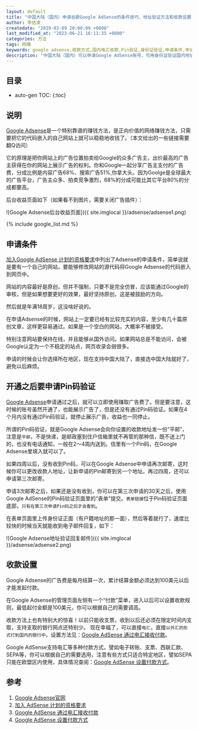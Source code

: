 ```yaml
---
layout: default
title: "中国大陆（国内）申请谷歌Google AdSense的条件技巧、地址验证方法和收款设置"
author: 李佶澳
createdate: "2019-03-09 20:08:09 +0800"
last_modified_at: "2023-06-21 16:11:35 +0800"
categories: 方法
tags: 网赚
keywords: google adsense,收款方式,国内电汇收款,Pin验证,身份证验证,申请条件,申请技巧
description: "中国大陆（国内）可以申请Google AdSense账号，可用身份证验证国内地址，支持国内银行电汇收款"
---
```


## 目录
* auto-gen TOC:
{:toc}

## 说明

[Google Adsense][1]是一个特别靠谱的赚钱方法，是正向价值的网络赚钱方法，只需要把它的代码嵌入的自己网站上就可以稳稳地收钱了。（本文给出的一些链接需要翻Q访问）

它的原理是把你网站上的广告位置拍卖给Google的众多广告主，出价最高的广告主获得在你的网站上展示广告的权利。你和Google一起分享广告主支付的广告费，分成比例是内容广告68%、搜索广告51%,你拿大头。因为Goolge是全球最大的广告平台，广告主众多、拍卖竞争激烈，68%的分成可能比其它平台80%的分成都要高。

后台收益页面如下（如果看不到图片，需要关闭广告插件）：

![Google Adsense后台收益页面]({{ site.imglocal }}/adsense/adsense1.png)

{% include google_list.md %}

## 申请条件

[加入Google AdSense 计划的资格要求][2]中列出了Adsense的申请条件，简单说就是要有一个自己的网站，要能够修改网站的源代码将Google Adsense的代码嵌入到网页中。

网站的内容最好是原创，但并不强制，只要不是完全仿冒，应该能通过Google的审核，但是如果想要更好的效果，最好坚持原创，这是被鼓励的方向。

然后就是年满18周岁，这没啥好说的。

在申请Adsense的时候，网站上一定要已经有比较充实的内容，至少有几十篇原创文章，这样更容易通过。如果是一个空白的网站，大概率不被接受。

特别注意网站要保持在线，并且能够从国外访问。如果网站总是不能访问，会被Google认定为一个不稳定的站点，网页收录会弱很多。

申请的时候会让你选择所在地区，现在支持中国大陆了，直接选中国大陆就好了，避免以后麻烦。

## 开通之后要申请Pin码验证

[Google Adsense][1]申请通过之后，就可以立即使用赚取广告费了。但是要注意，这时候的账号虽然开通了，也能展示广告了，但是还没有通过Pin码验证。如果在4个月内没有通过Pin码验证，就停止展示广告，收益也一同停止。

所谓的Pin码验证，就是Google Adsense会向你设置的收款地址发一份“平邮”，注意是`平邮`，不是快递，是邮政塞到住户信箱里就不再管的那种信，既不送上门的，也没有电话通知，一般在2～4周内送到。信里有一个Pin码，在Google Adsense里填入就可以了。

如果四周以后，没有收到Pin码，可以在Google Adsense中申请再次邮寄，这时候你可以更改收款人地址，让新申请的Pin邮寄到另一个地址。再过四周，还可以申请第三次邮寄。

申请3次邮寄之后，如果还是没有收到，你可以在第三次申请的30天之后，使用Google AdSense的Pin码验证页面里的“表单”提交。`表单链接`位于Pin码验证页面底部，`只有在第三次申请Pin码之后才会看到`。

在表单页面里上传身份证正面（有户籍地址的那一面），然后等着就行了，速度比较快的时候当天就能收到电子邮件回复，如下：

![Google Adsense地址验证回复邮件]({{ site.imglocal }}/adsense/adsense2.png)

## 收款设置

Google Adsense的广告费是每月结算一次，累计结算金额必须达到100美元以后才能发起付款。

在Google Adsense的管理页面左侧有一个“付款”菜单，进入以后可以设置收款规则，最低起付金额是100美元，你可以根据自己的需要调高。

收款方法上也有特别大的惊喜！以前只能收支票，收到以后还必须在限定时间内支取，支持支取的银行网点还特别少。
现在幸福了，可以直接`电汇`，直接`以外汇的形式打到国内的银行中`，设置方法见：[Google AdSense 通过电汇接收付款][3]。

Google AdSense支持电汇等多种付款方式，譬如电子转账、支票、西联汇款、SEPA等，你可以根据自己的需要选用，注意有些方式只适合特定地区，譬如SEPA只能在欧盟区内使用，具体情况查阅：[Google AdSense 设置付款方式][4]。

## 参考

1. [Google Adsense官网][1]
2. [加入 AdSense 计划的资格要求][2]
3. [Google AdSense 通过电汇接收付款][3]
4. [Google AdSense 设置付款方式][4]

[1]: https://www.google.com/adsense/ "Google Adsense官网"
[2]: https://support.google.com/adsense/answer/9724?hl=zh-Hans "加入 AdSense 计划的资格要求"
[3]: https://support.google.com/adsense/answer/3372975 "Google AdSense：通过电汇接收付款"
[4]: https://support.google.com/adsense/answer/1714397?hl=zh-Hans&ref_topic=1727182 "Google AdSense 设置付款方式"
